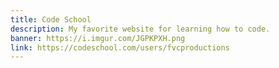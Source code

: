 ```yaml
---
title: Code School
description: My favorite website for learning how to code.
banner: https://i.imgur.com/JGPKPXH.png
link: https://codeschool.com/users/fvcproductions
---
```

